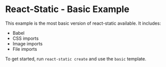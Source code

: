 # React-Static - Basic Example

This example is the most basic version of react-static available. It includes:
- Babel
- CSS imports
- Image imports
- File imports


To get started, run `react-static create` and use the `basic` template.
